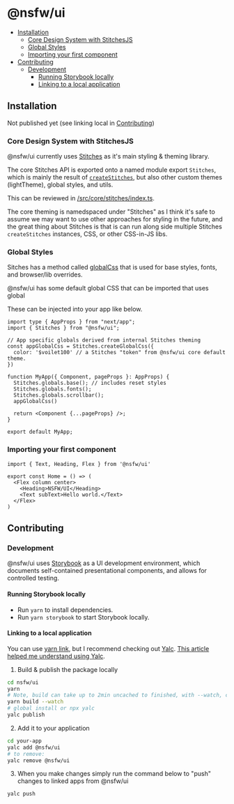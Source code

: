 # @nsfw/ui

- [Installation](#installation)
  - [Core Design System with StitchesJS](#core-design-system-with-stitchesjs)
  - [Global Styles](#global-styles)
  - [Importing your first component](#importing-your-first-component)
- [Contributing](#contributing)
  - [Development](#development)
    - [Running Storybook locally](#running-storybook-locally)
    - [Linking to a local application](#linking-to-a-local-application)

## Installation

Not published yet (see linking local in [Contributing](#contributing))

### Core Design System with StitchesJS

@nsfw/ui currently uses [Stitches](https://stitches.dev/) as it's main styling & theming library.

The core Stitches API is exported onto a named module export `Stitches`, which is mainly the result of [`createStitches`](https://stitches.dev/docs/api#createstitches), but also other custom themes (lightTheme), global styles, and utils.

This can be reviewed in [/src/core/stitches/index.ts](/src/core/stitches/index.ts).

The core theming is namedspaced under "Stitches" as I think it's safe to assume we may want to use other approaches for styling in the future, and the great thing about Stitches is that is can run along side multiple Stitches `createStitches` instances, CSS, or other CSS-in-JS libs.

### Global Styles

Sitches has a method called [globalCss](https://stitches.dev/docs/styling#global-styles) that is used for base styles, fonts, and browser/lib overrides.

@nsfw/ui has some default global CSS that can be imported that uses global

These can be injected into your app like below.

```tsx
import type { AppProps } from "next/app";
import { Stitches } from "@nsfw/ui";

// App specific globals derived from internal Stitches theming
const appGlobalCss = Stitches.createGlobalCss({
  color: '$voilet100' // a Stitches "token" from @nsfw/ui core default theme.
})

function MyApp({ Component, pageProps }: AppProps) {
  Stitches.globals.base(); // includes reset styles
  Stitches.globals.fonts();
  Stitches.globals.scrollbar();
  appGlobalCss()

  return <Component {...pageProps} />;
}

export default MyApp;
```

### Importing your first component

```tsx
import { Text, Heading, Flex } from '@nsfw/ui'

export const Home = () => (
  <Flex column center>
    <Heading>NSFW/UI</Heading>
    <Text subText>Hello world.</Text>
  </Flex>
)
```

## Contributing

### Development

@nsfw/ui uses [Storybook](https://storybook.js.org/docs/ember/get-started/introduction) as a UI development environment, which documents self-contained presentational components, and allows for controlled testing.

#### Running Storybook locally

- Run `yarn` to install dependencies.
- Run `yarn storybook` to start Storybook locally.

#### Linking to a local application

You can use [yarn link](https://classic.yarnpkg.com/en/docs/cli/link/), but I recommend checking out [Yalc](https://github.com/whitecolor/yalc). [This article helped me understand using Yalc](https://medium.com/@mtfranchetto/the-solution-for-a-working-npm-yarn-link-ddcb4f3c785e).

1. Build & publish the package locally

```bash
cd nsfw/ui
yarn
# Note, build can take up to 2min uncached to finished, with --watch, changes are faster.
yarn build --watch
# global install or npx yalc
yalc publish
```

2. Add it to your application

```bash
cd your-app
yalc add @nsfw/ui
# to remove:
yalc remove @nsfw/ui
```

3. When you make changes simply run the command below to "push" changes to linked apps from @nsfw/ui

```bash
yalc push
```
